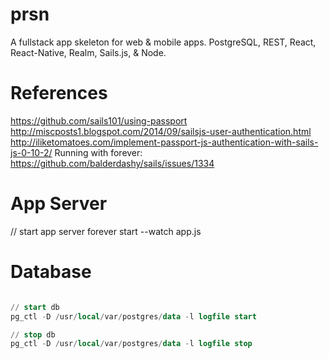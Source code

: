 # prsn
A fullstack app skeleton for web &amp; mobile apps. PostgreSQL, REST, React, React-Native, Realm, Sails.js, &amp; Node.

# References
https://github.com/sails101/using-passport
http://miscposts1.blogspot.com/2014/09/sailsjs-user-authentication.html
http://iliketomatoes.com/implement-passport-js-authentication-with-sails-js-0-10-2/
Running with forever:
https://github.com/balderdashy/sails/issues/1334

# App Server
// start app server
forever start --watch app.js

# Database
```sql

// start db
pg_ctl -D /usr/local/var/postgres/data -l logfile start

// stop db
pg_ctl -D /usr/local/var/postgres/data -l logfile stop
```